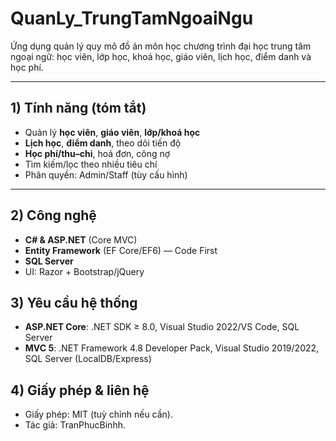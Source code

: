 # QuanLy_TrungTamNgoaiNgu

Ứng dụng quản lý quy mô đồ án môn học chương trình đại học trung tâm ngoại ngữ: học viên, lớp học, khoá học, giáo viên, lịch học, điểm danh và học phí.

---

## 1) Tính năng (tóm tắt)
- Quản lý **học viên**, **giáo viên**, **lớp/khoá học**
- **Lịch học**, **điểm danh**, theo dõi tiến độ
- **Học phí/thu–chi**, hoá đơn, công nợ
- Tìm kiếm/lọc theo nhiều tiêu chí
- Phân quyền: Admin/Staff (tùy cấu hình)

---

## 2) Công nghệ
- **C# & ASP.NET** (Core MVC)
- **Entity Framework** (EF Core/EF6) — Code First
- **SQL Server**
- UI: Razor + Bootstrap/jQuery 

## 3) Yêu cầu hệ thống
- **ASP.NET Core**: .NET SDK ≥ 8.0, Visual Studio 2022/VS Code, SQL Server
- **MVC 5**: .NET Framework 4.8 Developer Pack, Visual Studio 2019/2022, SQL Server (LocalDB/Express)


## 4) Giấy phép & liên hệ
- Giấy phép: MIT (tuỳ chỉnh nếu cần).  
- Tác giả: TranPhucBinhh.

